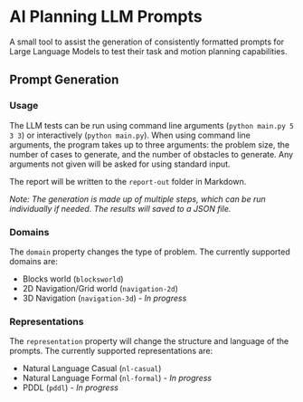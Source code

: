# AI Planning LLM Prompts
A small tool to assist the generation of consistently formatted prompts for Large Language Models to test their task and motion planning capabilities.

## Prompt Generation
### Usage
The LLM tests can be run using command line arguments (`python main.py 5 3 3`) or interactively (`python main.py`). When using command line arguments, the program takes up to three arguments: the problem size, the number of cases to generate, and the number of obstacles to generate. Any arguments not given will be asked for using standard input.

The report will be written to the `report-out` folder in Markdown.

*Note: The generation is made up of multiple steps, which can be run individually if needed. The results will saved to a JSON file.*

### Domains
The `domain` property changes the type of problem. The currently supported domains are:
- Blocks world (`blocksworld`)
- 2D Navigation/Grid world (`navigation-2d`)
- 3D Navigation (`navigation-3d`) - *In progress*

### Representations
The `representation` property will change the structure and language of the prompts.
The currently supported representations are:
- Natural Language Casual (`nl-casual`)
- Natural Language Formal (`nl-formal`) - *In progress*
- PDDL (`pddl`)  - *In progress*
